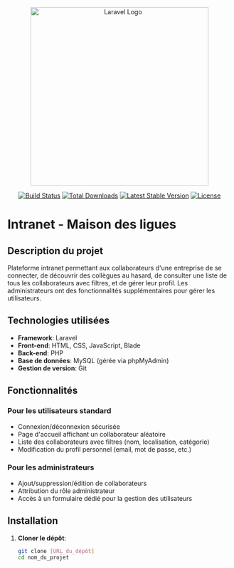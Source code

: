 <p align="center"><a href="https://laravel.com" target="_blank"><img src="https://raw.githubusercontent.com/laravel/art/master/logo-lockup/5%20SVG/2%20CMYK/1%20Full%20Color/laravel-logolockup-cmyk-red.svg" width="400" alt="Laravel Logo"></a></p>

<p align="center">
<a href="https://github.com/laravel/framework/actions"><img src="https://github.com/laravel/framework/workflows/tests/badge.svg" alt="Build Status"></a>
<a href="https://packagist.org/packages/laravel/framework"><img src="https://img.shields.io/packagist/dt/laravel/framework" alt="Total Downloads"></a>
<a href="https://packagist.org/packages/laravel/framework"><img src="https://img.shields.io/packagist/v/laravel/framework" alt="Latest Stable Version"></a>
<a href="https://packagist.org/packages/laravel/framework"><img src="https://img.shields.io/packagist/l/laravel/framework" alt="License"></a>
</p>

# Intranet - Maison des ligues

## Description du projet
Plateforme intranet permettant aux collaborateurs d'une entreprise de se connecter, de découvrir des collègues au hasard, de consulter une liste de tous les collaborateurs avec filtres, et de gérer leur profil. Les administrateurs ont des fonctionnalités supplémentaires pour gérer les utilisateurs.

## Technologies utilisées
- **Framework**: Laravel
- **Front-end**: HTML, CSS, JavaScript, Blade
- **Back-end**: PHP
- **Base de données**: MySQL (gérée via phpMyAdmin)
- **Gestion de version**: Git

## Fonctionnalités

### Pour les utilisateurs standard
- Connexion/déconnexion sécurisée
- Page d'accueil affichant un collaborateur aléatoire
- Liste des collaborateurs avec filtres (nom, localisation, catégorie)
- Modification du profil personnel (email, mot de passe, etc.)

### Pour les administrateurs
- Ajout/suppression/édition de collaborateurs
- Attribution du rôle administrateur
- Accès à un formulaire dédié pour la gestion des utilisateurs

## Installation

1. **Cloner le dépôt**:
   ```bash
   git clone [URL_du_dépôt]
   cd nom_du_projet

